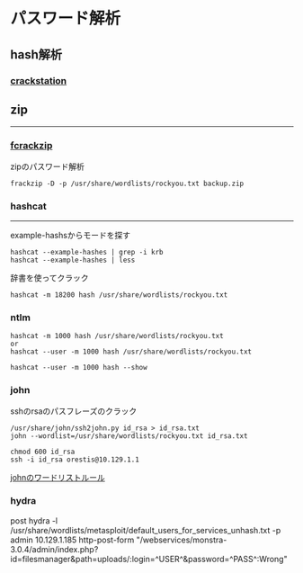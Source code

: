 
# パスワード解析
## hash解析
### [crackstation](https://crackstation.net/)

## zip
****
### [fcrackzip](https://github.com/hyc/fcrackzip)
zipのパスワード解析

    frackzip -D -p /usr/share/wordlists/rockyou.txt backup.zip


### hashcat
****
example-hashsからモードを探す

    hashcat --example-hashes | grep -i krb
    hashcat --example-hashes | less

辞書を使ってクラック

    hashcat -m 18200 hash /usr/share/wordlists/rockyou.txt


### ntlm
    hashcat -m 1000 hash /usr/share/wordlists/rockyou.txt
    or
    hashcat --user -m 1000 hash /usr/share/wordlists/rockyou.txt

    hashcat --user -m 1000 hash --show


### john

sshのrsaのパスフレーズのクラック

    /usr/share/john/ssh2john.py id_rsa > id_rsa.txt
    john --wordlist=/usr/share/wordlists/rockyou.txt id_rsa.txt

    chmod 600 id_rsa
    ssh -i id_rsa orestis@10.129.1.1

[johnのワードリストルール](https://www.openwall.com/john/doc/RULES.shtml)


### hydra

post
    hydra -l /usr/share/wordlists/metasploit/default_users_for_services_unhash.txt -p admin 10.129.1.185 http-post-form "/webservices/monstra-3.0.4/admin/index.php?id=filesmanager&path=uploads/:login=^USER^&password=^PASS^:Wrong"

